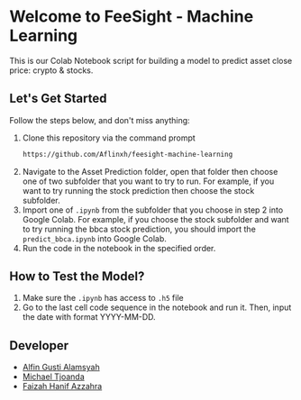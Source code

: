 # Welcome to FeeSight - Machine Learning

This is our Colab Notebook script for building a model to predict asset close price: crypto & stocks.

## Let's Get Started

Follow the steps below, and don't miss anything:

1. Clone this repository via the command prompt
   ```sh
   https://github.com/Aflinxh/feesight-machine-learning
   ```
2. Navigate to the Asset Prediction folder, open that folder then choose one of two subfolder that you want to try to run. For example, if you want to try running the stock prediction then choose the stock subfolder. 
3. Import one of `.ipynb` from the subfolder that you choose in step 2 into Google Colab. For example, if you choose the stock subfolder and want to try running the bbca stock prediction, you should import the `predict_bbca.ipynb` into Google Colab.
4. Run the code in the notebook in the specified order.

## How to Test the Model?
1. Make sure the `.ipynb` has access to `.h5` file
2. Go to the last cell code sequence in the notebook and run it. Then, input the date with format YYYY-MM-DD. 

## Developer
- [Alfin Gusti Alamsyah](https://github.com/Aflinxh)
- [Michael Tjoanda](https://github.com/michaelmtj)
- [Faizah Hanif Azzahra](https://github.com/faizahhanif)
